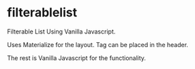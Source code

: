 # filterablelist
Filterable List Using Vanilla Javascript.

Uses Materialize for the layout. Tag can be placed in the header. 

The rest is Vanilla Javascript for the functionality. 
